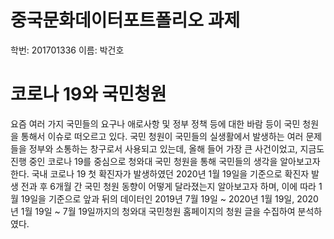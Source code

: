 # 중국문화데이터포트폴리오 과제
학번: 201701336
이름: 박건호

# 코로나 19와 국민청원
요즘 여러 가지 국민들의 요구나 애로사항 및 정부 정책 등에 대한 바람 등이 국민 청원을 통해서 이슈로 떠오르고 있다. 국민 청원이 국민들의 실생활에서 발생하는 여러 문제들을 정부와 소통하는 창구로서 사용되고 있는데, 올해 들어 가장 큰 사건이었고, 지금도 진행 중인 코로나 19를 중심으로 청와대 국민 청원을 통해 국민들의 생각을 알아보고자 한다. 국내 코로나 19 첫 확진자가 발생하였던 2020년 1월 19일을 기준으로 확진자 발생 전과 후 6개월 간 국민 청원 동향이 어떻게 달라졌는지 알아보고자 하며, 이에 따라 1월 19일을 기준으로 앞과 뒤의 데이터인 2019년 7월 19일 ~ 2020년 1월 19일, 2020년 1월 19일 ~ 7월 19일까지의 청와대 국민청원 홈페이지의 청원 글을 수집하여 분석하였다.
